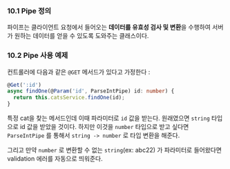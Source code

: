 ### 10.1 Pipe 정의

파이프는 클라이언트 요청에서 들어오는 **데이터를 유효성 검사 및 변환**을 수행하여 서버가 원하는 데이터를 얻을 수 있도록 도와주는 클래스이다.

### 10.2 Pipe 사용 예제

컨트롤러에 다음과 같은 `@GET` 메서드가 있다고 가정한다 :

```typescript
@Get(':id')
async findOne(@Param('id', ParseIntPipe) id: number) {
  return this.catsService.findOne(id);
}
```

특정 cat을 찾는 메서드인데 이때 파라미터로 `id` 값을 받는다. 원래였으면 `string` 타입으로 id 값을 받았을 것이다. 하지만 이것을 `number` 타입으로 받고 싶다면 `ParseIntPipe` 를 통해서 `string -> number` 로 타입 변환을 해준다.

그리고 만약 `number` 로 변환할 수 없는 `string`(ex: abc22) 가 파라미터로 들어왔다면 validation 에러를 자동으로 띄워준다.